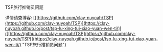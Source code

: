 TSP旅行推销员问题

详情请查博客: [[[https://github.com/clay-nuyoah/TSP](https://github.com/clay-nuyoah/TSP)](https://clay-nuyoah.github.io/post/tsp-lu-xing-tui-xiao-yuan-wen-ti/)]([[https://github.com/clay-nuyoah/TSP](https://github.com/clay-nuyoah/TSP)](https://clay-nuyoah.github.io/post/tsp-lu-xing-tui-xiao-yuan-wen-ti/) "TSP旅行推销员问题")